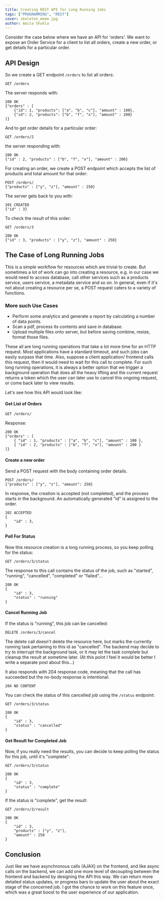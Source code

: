 ```yaml
---
title: Creating REST API for Long Running Jobs
tags: ["PROGRAMMING", "REST"]
cover: skeleton_meme.jpg
author: Amita Shukla
---
```


Consider the case below where we have an API for 'orders'. We want to expose an Order Service for a client to  list all orders, create a new order, or get details for a particular order.

## API Design
So we create a GET endpoint `/orders` to list all orders:
```atom
GET /orders
```
The server responds with:
```atom
200 OK
{"orders" : [
    {"id": 1, "products": ["a", "b", "c"], "amount" : 100},
    {"id": 2, "products": ["b", "f", "x"], "amount" : 200}
]}
```
And to get order details for a particular order:
```atom
GET /orders/2
```
the server responding with:
```atom
200 OK
{"id" : 2, "products" : ["b", "f", "x"], "amount" : 200}
```
For creating an order, we create a POST endpoint which accepts the list of products and total amount for that order:
```atom
POST /orders/
{"products" : ["y", "z"], "amount" : 250}
```
The server gets back to you with:
```atom
201 CREATED
{"id" : 3}
```
To check the result of this order:
```atom
GET /orders/3
```
```atom
200 OK
{"id" : 3, "products" : ["y", "z"], "amount" : 250}
```
## The Case of Long Running Jobs
This is a simple workflow for resources which are trivial to create. But sometimes a lot of work can go into creating a resource, e.g. in our case we would need to access database,  call other services such as a products service, users service, a metadata service and so on. In general, even if it's not about creating a resource per se, a POST request caters to a variety of functions.

<re-img src="skeleton_meme.jpg"></re-img>

### More such Use Cases
- Perform some analytics and generate a report by calculating a number of data points. 
- Scan a pdf, process its contents and save in database.
- Upload multiple files onto server, but before saving combine, resize, format those files.

These all are long running operations that take a lot more time for an HTTP request. Most applications have a standard timeout, and such jobs can easily surpass that time. Also, suppose a client application/ frontend calls this request, then it would need to wait for this call to complete. For such long running operations, it is always a better option that we trigger a background operation that does all the heavy lifting and the current request returns a token which the user can later use to cancel this ongoing request, or come back later to view results.

Let's see how this API would look like:

#### Get List of Orders
```atom
GET /orders/
```
Response:
```atom
200 OK
{"orders" : [
    { "id" : 1, "products" : ["a", "b", "c"], "amount" : 100 }, 
    { "id" : 2, "products" : ["b", "f", "x"], "amount" : 200 }
]}
```
#### Create a new order 
Send a POST request with the body containing order details.
```atom
POST /orders/
{"products" : ["y", "z"], "amount": 250}
```
In response, the creation is accepted (not completed), and the process starts in the background. An automatically generated "id" is assigned to the order.
```atom
202 ACCEPTED
{
    "id" : 3,
}
```
#### Poll For Status
Now this resource creation is a long running process, so you keep polling for the status:
```atom
GET /orders/3/status
```
The response to this call contains the status of the job, such as "started", "running", "cancelled", "completed" or "failed"...
```atom
200 OK
{
    "id" : 3,
    "status" : "running"
}
```
#### Cancel Running Job
If the status is "running", this job can be cancelled:
```atom
DELETE /orders/3/cancel
```
The delete call doesn't delete the resource here, but marks the currently running task pertaining to this id as "cancelled". The backend may decide to try to interrupt the background task, or it may let the task complete but cleanup the result at sometime later. (At this point I feel it would be better I write a separate post about this...)

It also responds with 204 response code, meaning that the call has succeeded but the no-body response is intentional.
```atom
204 NO CONTENT 
```
You can check the status of this cancelled job using the `/status` endpoint:
```atom
GET /orders/3/status
```
```atom
200 OK
{
    "id" : 3,
    "status" : "cancelled"
}
```
#### Get Result for Completed Job
Now, if you really need the results, you can decide to keep polling the status for this job, until it's "complete":
```atom
GET /orders/3/status
```
```atom
200 OK
{
    "id" : 3,
    "status" : "complete"
}
```
If the status is "complete", get the result:
```atom
GET /orders/3/result
```
```atom
200 OK
{
    "id" : 3,
    "products" : ["y", "z"],
    "amount" : 250
}
```

## Conclusion
Just like we have asynchronous calls (AJAX) on the frontend, and like async calls on the backend, we can add one more level of decoupling between the frontend and backend by designing the API this way. We can return more detailed status updates, or progress bars to update the user about the exact stage of the concerned job. I got the chance to work on this feature once, which was a great boost to the user experience of our application. 